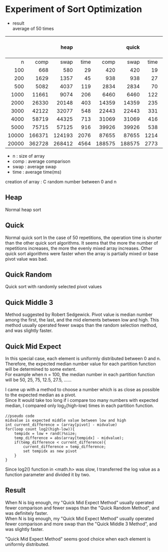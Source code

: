 # Experiment of Sort Optimization
- result  
average of 50 times  

|||heap|||quick|||quick random|||quick middle 3|||quick mid expect||
|---:|---:|---:|---:|---:|---:|---:|---:|---:|---:|---:|---:|---:|---:|---:|---:|
|n|comp|swap|time|comp|swap|time|comp|swap|time|comp|swap|time|comp|swap|time|
|100|668|580|29|420|420|19|390|457|21|530|416|21|399|450|22|
|200|1629|1357|45|938|938|27|958|1092|32|1191|964|29|914|1032|29|
|500|5082|4037|119|2834|2834|70|2870|3209|79|3350|2787|74|2614|2920|76|
|1000|11661|9074|206|6460|6460|122|6528|7204|133|7442|6313|136|5920|6564|132|
|2000|26330|20148|403|14359|14359|235|14311|15665|261|15949|13689|245|13155|14473|246|
|3000|42122|32077|548|22443|22443|331|22450|24483|340|24858|21462|342|20932|22926|339|
|4000|58719|44325|713|31069|31069|416|31506|34212|450|34065|29530|443|29169|31846|438|
|5000|75715|57125|916|39926|39926|538|40459|43843|572|43086|37422|560|37286|40628|564|
|10000|166371|124193|2076|87655|87655|1214|86385|93161|1291|94394|83093|1277|81296|88029|1255|
|20000|362728|268412|4564|188575|188575|2773|190850|204397|2900|198648|176057|2767|176089|189585|2710|

- n : size of array
- comp :  average comparison
- swap : average swap
- time : average time(ms)

creation of array : C random number between 0 and n


## Heap
Normal heap sort

## Quick
Normal quick sort
In the case of 50 repetitions, the operation time is shorter than the other quick sort algorithms.
It seems that the more the number of repetitions increases, the more the evenly mixed array increases.
Other quick sort algorithms were faster when the array is partially mixed or base pivot value was bad.

## Quick Random
Quick sort with randomly selected pivot values 

## Quick Middle 3
Method suggested by Robert Sedgewick.
Pivot value is median number among the first, the last, and the mid elements between low and high.
This method usually operated fewer swaps than the random selection method, and was slightly faster.

## Quick Mid Expect
In this special case, each element is uniformly distributed between 0 and n.  
Therefore, the expected median number value for each partition function will be determined to some extent.  
For example when n = 100, the median number in each partition function will be 50, 25, 75, 12.5, 27.5, ......
  
I came up with a method to choose a number which is as close as possible to the expected median as a pivot.  
Since It would take too long if i compare too many numbers with expected median, I compared only log<sub>2</sub>(high-low) times in each partition function.

~~~
//pseudo code
midvalue is expected middle value between low and high
int current_difference = (array[pivot] - midvalue)
for(loop count log2(high-low)){
	tempidx = low + rand()%size;
	temp_difference = abs(array[tempidx] - midvalue);
	if(temp_difference < current_difference){
		current_difference = temp_difference;
		set tempidx as new pivot
	}
}
~~~
Since log2() function in <math.h> was slow, I transferred the log value as a function parameter and divided it by two.

## Result
When N is big enough, my "Quick Mid Expect Method" usually operated fewer comparison and fewer swaps than the "Quick Random Method", and was definitely faster.  
When N is big enough, my "Quick Mid Expect Method" usually operated fewer comparison and more swap than the "Quick Middle 3 Method", and was slightly faster.
  
"Quick Mid Expect Method" seems good choice when each element is uniformly distributed.
